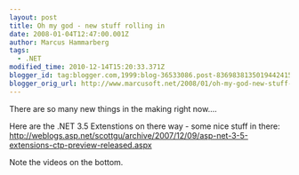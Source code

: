 ```yaml
---
layout: post
title: Oh my god - new stuff rolling in
date: 2008-01-04T12:47:00.001Z
author: Marcus Hammarberg
tags:
  - .NET
modified_time: 2010-12-14T15:20:33.371Z
blogger_id: tag:blogger.com,1999:blog-36533086.post-8369838135019442415
blogger_orig_url: http://www.marcusoft.net/2008/01/oh-my-god-new-stuff-rolling-in.html
---
```


There are so many new things in the making right now....

Here are the .NET 3.5 Extenstions on there way - some nice stuff in
there:
<http://weblogs.asp.net/scottgu/archive/2007/12/09/asp-net-3-5-extensions-ctp-preview-released.aspx>

Note the videos on the bottom.
